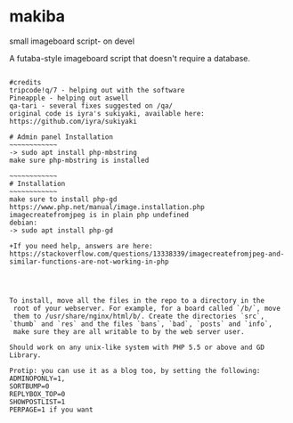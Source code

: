 # makiba
small imageboard script- on devel

A futaba-style imageboard script that doesn't require a database.
~~~~~~~~~~~~~~~~~~~

#credits
tripcode!q/7 - helping out with the software
Pineapple - helping out aswell
qa-tari - several fixes suggested on /qa/
original code is iyra's sukiyaki, available here: https://github.com/iyra/sukiyaki

# Admin panel Installation
~~~~~~~~~~~~
-> sudo apt install php-mbstring
make sure php-mbstring is installed

~~~~~~~~~~~~
# Installation
~~~~~~~~~~~~
make sure to install php-gd
https://www.php.net/manual/image.installation.php
imagecreatefromjpeg is in plain php undefined
debian:
-> sudo apt install php-gd

+If you need help, answers are here: https://stackoverflow.com/questions/13338339/imagecreatefromjpeg-and-similar-functions-are-not-working-in-php




To install, move all the files in the repo to a directory in the
 root of your webserver. For example, for a board called `/b/`, move
 them to /usr/share/nginx/html/b/. Create the directories `src`,
`thumb` and `res` and the files `bans`, `bad`, `posts` and `info`,
 make sure they are all writable to by the web server user.

Should work on any unix-like system with PHP 5.5 or above and GD Library.

Protip: you can use it as a blog too, by setting the following:
ADMINOPONLY=1,
SORTBUMP=0
REPLYBOX_TOP=0
SHOWPOSTLIST=1
PERPAGE=1 if you want 
